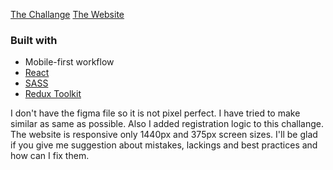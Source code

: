 [The Challange](https://www.frontendmentor.io/challenges/password-generator-app-Mr8CLycqjh)
[The Website](https://product-list5039.netlify.app/)

### Built with

- Mobile-first workflow
- [React](https://reactjs.org/)
- [SASS](https://sass-lang.com/)
- [Redux Toolkit](https://redux-toolkit.js.org/)

I don't have the figma file so it is not pixel perfect. I have tried to make similar as same as possible. Also I added registration logic to this challange. The website is responsive only 1440px and 375px screen sizes. I'll be glad if you give me suggestion about mistakes, lackings and best practices and how can I fix them.
